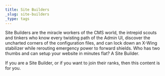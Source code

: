```yaml
---
title: Site Builders
_slug: site-builders
_type: tags
---
```

Site Builders are the miracle workers of the CMS world, the intrepid scouts and tinkers who know every twisting path of the Admin UI, discover the uncharted corners of the configuration files, and can lock down an X-Wing stabilizer while rerouting emergency power to forward shields. Who has two thumbs and can setup your website in minutes flat? A Site Builder. 

If you are a Site Builder, or if you want to join their ranks, then this content is for you.